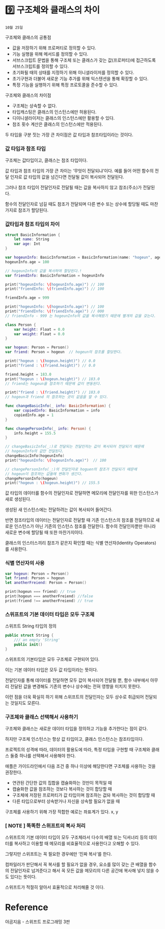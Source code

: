 # 9️⃣ 구조체와 클래스의 차이

`10월 25일`

구조체와 클래스의 공통점

- 값을 저장하기 위해 프로퍼티로 정의할 수 있다.
- 기능 실행을 위해 메서드를 정의할 수 있다.
- 서브스크립트 문법을 통해 구조체 또는 클래스가 갖는 값(프로퍼티)에 접근하도록 서브스크립트를 정의할 수 있다.
- 초기화될 때의 상태를 지정하기 위해 이니셜라이저를 정의할 수 있다.
- 초기구현과 더불어 새로운 기능 추가를 위해 익스텐션을 통해 확장할 수 있다.
- 특정 기능을 실행하기 위해 특정 프로토콜을 준수할 수 있다.

구조체와 클래스의 차이점

- 구조체는 상속할 수 없다.
- 타입캐스팅은 클래스의 인스턴스에만 허용된다.
- 디이니셜라이저는 클래스의 인스턴스에만 활용할 수 있다.
- 참조 횟수 계산은 클래스의 인스턴스에만 적용된다.

두 타입을 구분 짓는 가장 큰 차이점은 값 타입과 참조타입이라는 것이다.

### 값 타입과 참조 타입

구조체는 값타입이고, 클래스는 참조 타입이다. 

값 타입과 참조 타입의 가장 큰 차이는 ‘무엇이 전달되냐’이다. 예를 들어 어떤 함수의 전달 인자로 값 타입의 값을 넘긴다면 전달될 값이 복사되어 전달된다.

그러나 참조 타입이 전달인자로 전달될 때는 값을 복사하지 않고 참조(주소)가 전달된다.

함수의 전달인자로 넘길 때도 참조가 전달되며 다른 변수 또는 상수에 할당될 때도 마찬가지로 참조가 할당된다.

### 값타입과 참조 타입의 차이

```swift
struct BasicInformation {
    let name: String
    var age: Int
}

var hogeunInfo: BasicInformation = BasicInformation(name: "hogeun", age: 27)
hogeunInfo.age = 100

// hogeunInfo의 값을 복사하여 할당된다.!
var friendInfo: BasicInformation = hogeunInfo

print("hogeunInfo: \(hogeunInfo.age)") // 100
print("friendInfo: \(friendInfo.age)") // 100

friendInfo.age = 999

print("hogeunInfo: \(hogeunInfo.age)") // 100
print("friendInfo: \(friendInfo.age)") // 000
// friendInfo - 999 는 hogeunInfo의 값을 복사해왔기 때문에 별개의 값을 갖는다.

class Person {
    var height: Float = 0.0
    var weight: Float = 0.0
}

var hogeun: Person = Person()
var friend: Person = hogeun  // hogeun의 참조를 할당한다.

print("hogeun : \(hogeun.height)") // 0.0
print("friend : \(friend.height)") // 0.0

friend.height = 183.0
print("hogeun : \(hogeun.height)") // 183.0
// friend는 hogeun을 참조하기 때문에 값이 변동된다.

print("friend : \(friend.height)") // 183.0
// hogeun과 friend 의 참조하는 곳이 같음을 알 수 있다.

func changeBasicInfo(_ info: BasicInformation) {
    var copiedInfo: BasicInformation = info
    copiedInfo.age = 1
}

func changePersonInfo(_ info: Person) {
    info.height = 155.5
}

// changeBasicInfo(_:)로 전달되는 전달인자는 값이 복사되어 전달되기 때문에
// hogeunInfo의 값만 전달된다.
changeBasicInfo(hogeunInfo)
print("hogeunInfo: \(hogeunInfo.age)")  // 100

// changePersonInfo(_:)의 전달인자로 hoguen의 참조가 전달되기 때문에
// hogeun이 참조하는 값들에 변화가 생긴다.
changePersonInfo(hogeun)
print("hogeun : \(hogeun.height)") // 155.5
```

값 타입의 데이터를 함수의 전달인자로 전달하면 메모리에 전달인자를 위한 인스턴스가 새로 생성된다.

생성된 새 인스턴스에는 전달하려는 값이 복사되어 들어간다.

반면 참조타입의 데이터는 전달인자로 전달할 때 기존 인스턴스의 참조를 전달하므로 새로운 인스턴스가 아닌 기존의 인스턴스 참조를 전달한다. 함수의 전달인자뿐만 아니라 새로운 변수에 할당될 때 또한 마찬가지이다.

클래스의 인스터스끼리 참조가 같은지 확인할 때는 식별 연산자(Identity Operators)를 사용한다.

### 식별 연산자의 사용

```swift
var hogeun: Person = Person()
let friend: Person = hogeun
let anotherFreiend: Person = Person()

print(hogeun === friend) // true
print(hogeun === anotherFreiend) //false
print(friend !== anotherFreiend) // true
```

### 스위프트의 기본 데이터 타입은 모두 구조체

스위프트 String 타입의 정의

```swift
public struct String {
    /// an empty 'String'
    public init()
}
```

스위프트의 기본타입은 모두 구조체로 구현되어 있다.

이는 기본 데이터 타입은 모두 값 타입이라는 뜻이다.

전달인자를 통해 데이터를 전달하면 모두 값이 복사되어 전달될 뿐, 함수 내부에서 아무리 전달된 값을 변경해도 기존의 변수나 상수에는 전혀 영향을 미치지 못한다.

이런 점을 더욱 확실히 하기 위해 스위프트의 전달인자는 모두 상수로 취급되어 전달되는 것일지도 모른다.

### 구조체와 클래스 선택해서 사용하기

구조체와 클래스는 새로운 데이터 타입을 정의하고 기능을 추가한다는 점이 같다.

하지만 구조체 인스턴스는 항상 값 타입이고, 클래스 인스턴스는 참조타입이다.

프로젝트의 성격에 따라, 데이터의 활용도에 따라, 특정 타입을 구현할 때 구조체와 클래스 둘중 하나를 선택해서 사용해야 한다.

애플은 가이드라인에서 다음 조건 중 하나 이상에 해당한다면 구조체를 사용하는 것을 권장한다.

- 연관된 간단한 값의 집합을 캡슐화하는 것만이 목적일 때
- 캡슐화한 값을 참조하는 것보다 복사하는 것이 합당할 때
- 구조체에 저장된 프로퍼티가 값 타입이며 참조하는 겂돠 복사하는 것이 합당할 때
- 다른 타입으로부터 상속받거나 자신을 상속할 필요가 없을 때

구조체를 사용하기 위해 가장 적합한 예로는 좌표계가 있다. x, y

### [ NOTE ] 똑똑한 스위프트의 복사 처리

스위프트의 기본 데이터 타입이 모두 구조체라서 다수의 배열 또는 딕셔너리 등의 데이터를 복사하고 이용할 때 메모리를 비효율적으로 사용한다고 오해할 수 있다.

그렇지만 스위프트는 꼭 필요한 경우에만 ‘진짜 복사’를 한다.

컴파일러가 판단해서 꼭 복사를 할 필요가 없을 경우, 요소를 많이 갖는 큰 배열을 함수의 전달인자로 넘겨준다고 해서 꼭 모든 값을 메모리의 다른 공간에 복사해 넣지 않을 수도 있다는 뜻이다.

스위프트가 적절히 알아서 효율적으로 처리해줄 것 이다.

# Reference

야곰지음 - 스위프트 프로그래밍 3판
